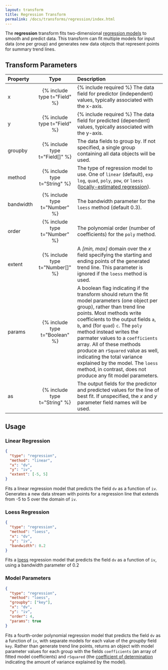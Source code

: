 ```yaml
---
layout: transform
title: Regression Transform
permalink: /docs/transforms/regression/index.html
---
```


The **regression** transform fits two-dimensional [regression models](https://en.wikipedia.org/wiki/Regression_analysis) to smooth and predict data. This transform can fit multiple models for input data (one per group) and generates new data objects that represent points for summary trend lines.

## Transform Parameters

| Property            | Type                           | Description   |
| :------------------ | :----------------------------: | :------------ |
| x                   | {% include type t="Field" %}   | {% include required %} The data field for predictor (independent) values, typically associated with the x-axis.|
| y                   | {% include type t="Field" %}   | {% include required %} The data field for predicted (dependent) values, typically associated with the y-axis.|
| groupby             | {% include type t="Field[]" %} | The data fields to group by. If not specified, a single group containing all data objects will be used.|
| method              | {% include type t="String" %}  | The type of regression model to use. One of `linear` (default), `exp` `log`, `quad`, `poly`, `pow`, or `loess` ([locally-estimated regression](https://en.wikipedia.org/wiki/Local_regression)).|
| bandwidth           | {% include type t="Number" %}  | The bandwidth parameter for the `loess` method (default 0.3).|
| order               | {% include type t="Number" %}  | The polynomial order (number of coefficients) for the `poly` method.|
| extent              | {% include type t="Number[]" %}| A _[min, max]_ domain over the _x_ field specifying the starting and ending points of the generated trend line. This parameter is ignored if the `loess` method is used.|
| params              | {% include type t="Boolean" %} | A boolean flag indicating if the transform should return the fit model parameters (one object per group), rather than trend line points. Most methods write coefficients to the output fields `a`, `b`, and (for `quad`) `c`. The `poly` method instead writes the parmater values to a `coefficients` array. All of these methods produce an `rSquared` value as well, indicating the total variance explained by the model. The `loess` method, in contrast, does not produce any fit model parameters.|
| as                  | {% include type t="String" %}  | The output fields for the predictor and predicted values for the line of best fit. If unspecified, the _x_ and _y_ parameter field names will be used.|

## Usage

### Linear Regression

```json
{
  "type": "regression",
  "method": "linear",
  "x": "dv",
  "y": "iv",
  "extent": [-5, 5]
}
```

Fits a linear regression model that predicts the field `dv` as a function of `iv`. Generates a new data stream with points for a regression line that extends from -5 to 5 over the domain of `iv`.

### Loess Regression

```json
{
  "type": "regression",
  "method": "loess",
  "x": "dv",
  "y": "iv",
  "bandwidth": 0.2
}
```

Fits a [loess](https://en.wikipedia.org/wiki/Local_regression) regression model that predicts the field `dv` as a function of `iv`, using a bandwidth parameter of 0.2

### Model Parameters

```json
{
  "type": "regression",
  "method": "loess",
  "groupby": ["key"],
  "x": "dv",
  "y": "iv",
  "order": 4,
  "params": true
}
```

Fits a fourth-order polynomial regression model that predicts the field `dv` as a function of `iv`, with separate models for each value of the _groupby_ field `key`. Rather than generate trend line points, returns an object with model parameter values for each group with the fields `coefficients` (an array of fitted model coefficients) and `rSquared` (the [coefficient of determination](https://en.wikipedia.org/wiki/Coefficient_of_determination) indicating the amount of variance explained by the model).
